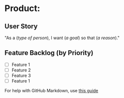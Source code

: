 # Product:

## User Story
"As a (*type of person*), I want (*a goal*) so that (*a reason*)."

## Feature Backlog (by Priority)
- [ ] Feature 1
- [ ] Feature 2
- [ ] Feature 3
- [ ] Feature 1

<!-- This is a comment and will not appear in the rendered Markdown -->
  
For help with GitHub Markdown, use [this guide](https://docs.github.com/en/get-started/writing-on-github/getting-started-with-writing-and-formatting-on-github/basic-writing-and-formatting-syntax)
